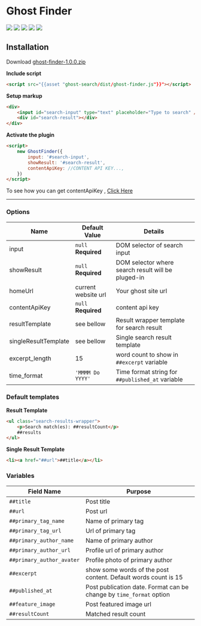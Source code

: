 # Ghost Finder
![](https://img.shields.io/github/package-json/v/electronthemes/ghost-finder.svg)
![](https://img.shields.io/github/languages/code-size/electronthemes/ghost-finder.svg)
![](https://img.shields.io/github/license/electronthemes/ghost-finder.svg)
![](https://img.shields.io/github/issues-raw/electronthemes/ghost-finder.svg?style=plastic)
![](https://img.shields.io/github/last-commit/electronthemes/ghost-finder.svg)


## Installation

Download [ghost-finder-1.0.0.zip](https://github.com/electronthemes/ghost-finder/archive/v1.0.0.zip)

**Include script**

```html
<script src="{{asset "ghost-search/dist/ghost-finder.js"}}"></script>
```

**Setup markup**

```html
<div>
    <input id="search-input" type="text" placeholder="Type to search" />
    <div id="search-result"></div>
</div>
```

**Activate the plugin**

```html
<script>
    new GhostFinder({
        input: '#search-input',
        showResult: '#search-result',
        contentApiKey: //CONTENT API KEY...,
    })
</script>
```
To see how you can get contentApiKey , [Click Here](https://github.com/electronthemes/ghost-finder/wiki/How-to-get-contentApiKey-%3F)


---

### Options

| Name                 | Default Value       | Details                                            |
| -------------------- | ------------------- | -------------------------------------------------- |
| input                | `null` **Required** | DOM selector of search input                       |
| showResult           | `null` **Required** | DOM selector where search result will be pluged-in |
| homeUrl              | current website url | Your ghost site url                                |
| contentApiKey        | `null` **Required** | content api key                                    |
| resultTemplate       | see bellow          | Result wrapper template for search result          |
| singleResultTemplate | see bellow          | Single search result template                      |
| excerpt_length       | 15                  | word count to show in `##excerpt` variable         |
| time_format          | `'MMMM Do YYYY'`    | Time format string for `##published_at` variable   |

### Default templates

**Result Template**

```html
<ul class="search-results-wrapper">
    <p>Search match(es): ##resultCount</p>
    ##results
</ul>
```

**Single Result Template**

```html
<li><a href="##url">##title</a></li>
```

### Variables

| Field Name                | Purpose                                                             |
| ------------------------- | ------------------------------------------------------------------- |
| `##title`                 | Post title                                                          |
| `##url`                   | Post url                                                            |
| `##primary_tag_name`      | Name of primary tag                                                 |
| `##primary_tag_url`       | Url of primary tag                                                  |
| `##primary_author_name`   | Name of primary author                                              |
| `##primary_author_url`    | Profile url of primary author                                       |
| `##primary_author_avater` | Profile photo of primary author                                     |
| `##excerpt`               | show some words of the post content. Default words count is 15      |
| `##published_at`          | Post publication date. Format can be change by `time_format` option |
| `##feature_image`         | Post featured image url                                             |
| `##resultCount`           | Matched result count                                                |
